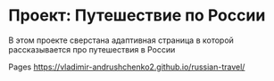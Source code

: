 # Проект: Путешествие по России

В этом проекте сверстана адаптивная страница в которой рассказывается про путешествия в России

Pages
https://vladimir-andrushchenko2.github.io/russian-travel/
